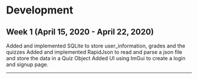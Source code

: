 # Development

## Week 1 (April 15, 2020 - April 22, 2020)
Added and implemented SQLite to store user_information, grades and the quizzes
Added and implemented RapidJson to read and parse a json file and store the data in a Quiz Object
Added UI using ImGui to create a login and signup page.

---
